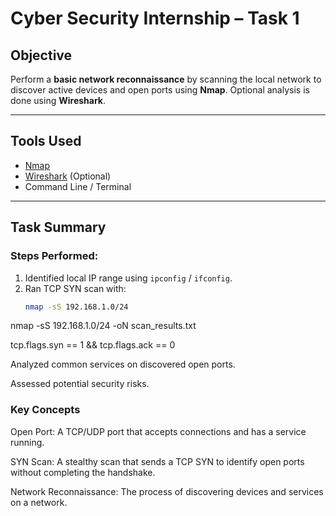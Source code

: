 # Cyber Security Internship – Task 1

## Objective
Perform a **basic network reconnaissance** by scanning the local network to discover active devices and open ports using **Nmap**. Optional analysis is done using **Wireshark**.

---

##  Tools Used
- [Nmap](https://nmap.org/download.html)
- [Wireshark](https://www.wireshark.org/) (Optional)
- Command Line / Terminal

---

##  Task Summary

### Steps Performed:
1. Identified local IP range using `ipconfig` / `ifconfig`.
2. Ran TCP SYN scan with:
   ```bash
   nmap -sS 192.168.1.0/24
   
nmap -sS 192.168.1.0/24 -oN scan_results.txt

tcp.flags.syn == 1 && tcp.flags.ack == 0

Analyzed common services on discovered open ports.

Assessed potential security risks.

### Key Concepts
Open Port: A TCP/UDP port that accepts connections and has a service running.

SYN Scan: A stealthy scan that sends a TCP SYN to identify open ports without completing the handshake.

Network Reconnaissance: The process of discovering devices and services on a network.

